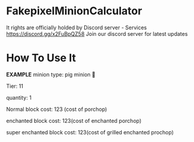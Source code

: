 # FakepixelMinionCalculator
It rights are officially holded by Discord server - Services
https://discord.gg/x2FuBpQZ58
Join our discord server for latest updates
# How To Use It

**EXAMPLE**
minion type: pig minion 🐖 

Tier: 11

quantity: 1

Normal block cost: 123 (cost of porchop)

enchanted block cost: 123(cost of enchanted porchop)

super enchanted block cost:
123(cost of grilled enchanted prochop) 
